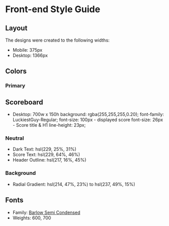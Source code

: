 # Front-end Style Guide

## Layout

The designs were created to the following widths:

- Mobile: 375px
- Desktop: 1366px

## Colors

### Primary

## Scoreboard

- Desktop: 700w x 150h
  background: rgba(255,255,255,0.20);
  font-family: LuckiestGuy-Regular;
  font-size: 100px - displayed score
  font-size: 26px - Score title & H1
  line-height: 23px;

### Neutral

- Dark Text: hsl(229, 25%, 31%)
- Score Text: hsl(229, 64%, 46%)
- Header Outline: hsl(217, 16%, 45%)

### Background

- Radial Gradient: hsl(214, 47%, 23%) to hsl(237, 49%, 15%)

## Fonts

- Family: [Barlow Semi Condensed](https://fonts.google.com/specimen/Barlow+Semi+Condensed)
- Weights: 600, 700
